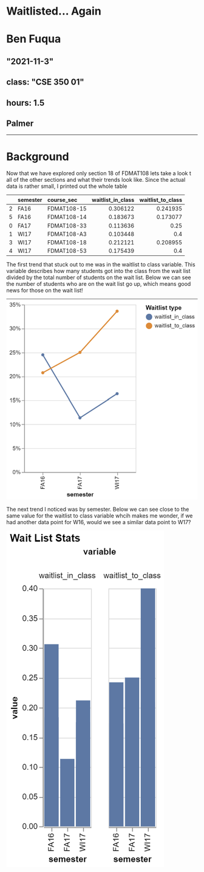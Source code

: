# Waitlisted... Again
# Ben Fuqua
## "2021-11-3"
## class: "CSE 350 01"
## hours: 1.5 
## Palmer
----------------------------------------

# Background
Now that we have explored only section 18 of FDMAT108 lets take a look t all of the other sections and what their trends look like. Since the actual data is rather small, I printed out the whole table

|    | semester   | course_sec   |   waitlist_in_class |   waitlist_to_class |
|---:|:-----------|:-------------|--------------------:|--------------------:|
|  2 | FA16       | FDMAT108-15  |            0.306122 |            0.241935 |
|  5 | FA16       | FDMAT108-14  |            0.183673 |            0.173077 |
|  0 | FA17       | FDMAT108-33  |            0.113636 |            0.25     |
|  1 | WI17       | FDMAT108-A3  |            0.103448 |            0.4      |
|  3 | WI17       | FDMAT108-18  |            0.212121 |            0.208955 |
|  4 | WI17       | FDMAT108-53  |            0.175439 |            0.4      |

The first trend that stuck out to me was in the waitlist to class variable. This variable describes how many students got into the class from the wait list divided by the total number of students on the wait list. Below we can see the number of students who are on the wait list go up, which means good news for those on the wait list! 

![](line.png)

The next trend I noticed was by semester. Below we can see close to the same value for the waitlist to class variable whcih makes me wonder, if we had another data point for W16, would we see a similar data point to W17?

![](two_bar.png)

